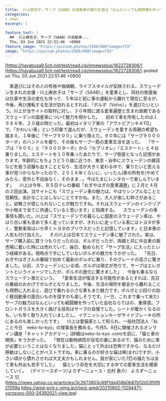 ```yaml
---
title:  川上麻衣子、サーブ（SAAB）の自動車の魅力を語る「なんといっても戦闘機を作っていた会社ならではの重厚感」 
categories:
- news
excerpt: |
  
feature_text: |
  ##  川上麻衣子、サーブ（SAAB）の自動車...
  Thu, 03 Jun 2021 22:51:46  +0900
feature_image: "https://picsum.photos/2560/600?image=733"
image: "https://picsum.photos/2560/600?image=733"
---
```


[https://hayabusa9.5ch.net/test/read.cgi/mnewsplus/1622728306/](https://hayabusa9.5ch.net/test/read.cgi/mnewsplus/1622728306/)
posted on Thu, 03 Jun 2021 22:51:46  +0900

<!--more-->

　車選びにはその人の性格や価値観、ライフスタイルが反映される。スウェーデン生まれの女優・川上麻衣子は「サーブ（SAAB）」を愛車とし、同社の倒産後は仕事や生活の変化も伴って、５年ほど前に車の運転から離れて現在に至るが、今後、再び運転する生活が訪れるとすれば、「ボルボ（Volvo）」を選びたいという。川上が当サイトの取材に対し、３０年間に渡る愛車遍歴と生まれ故郷であるスウェーデンの国産車について魅力を明かした。 　初めて車を所有したのは１９８６年、２０歳の時だった。最初はイタリア車の「アウトビアンキＡ112」で、「かわいい車」という印象で選んだが、スウェーデンを愛する両親の希望も踏まえ、１年後に「サーブ９００」に乗り換えた。９０年には「サーブ９０００ターボ」のハンドルを握り、その後もサーブ一筋の愛車生活を送った。 　「サーブは『９００』と『９０００ターボ』から『カブリオレ』『エステート』と４台乗りました。エステートを１０年乗ったあたりで、サーブ倒産となった記憶があります。年齢的にもちょうど５０歳に近づき、東京・谷中にスウェーデンの雑貨などを扱う店舗も出すこととなり、生活が大きく変わる中で、乗りたいと思える車が見つからなかったので、２０１６年くらいに、いったん(車の所有を)やめてみたら、意外と不自由なく、そのまま…。今はたまにレンタカーで楽しんでいます」 　川上は今年、ＢＳ日テレの番組「おぎやはぎの愛車遍歴」に２月と４月の２回出演。当サイトにも「スウェーデン車の魅力は、やはりシンプルなことと信頼性。余計なことはしないことですかね。また、大人が楽しむ粋さがあること。幼稚さが感じられないことが魅力ですね。それはスウェーデンのインテリアや小物まで全てに共通していると思います」と指摘する。 　スウェーデンの車事情も聞いた。川上は「スウェーデンでの暮らしに国産のスウェーデン車は、やはり古い車も含めて多く走っていますが、きれいに走っている車にはトヨタが多く、警察車両はいち早くトヨタのプリウスだったと記憶しています」と日本車の人気も付け加えた。 　その川上は日本でスウェーデン車に魅了された。実は、サーブ購入前に買うつもりだったのは、ボルボだったが、両親と共に中古車の販売場に着いた時には売れていて、後日、勧められて「サーブ生活」に入ったという経緯がある。現時点で手にしていないボルボの魅力をうかがった。 　「先日、おぎやはぎさんの番組で初めて最新のボルボに乗り、そのグレードの高さに驚きました。以前、スウェーデンにいる頃、ボルボは頑丈が売りで、サーブはエレガントというイメージでしたが、ボルボの進化に驚きました」 　今後も乗るならスウェーデン車だという。 　「愛車生活が復活する可能性があるとすれば、先日の番組のおかげでボルボとなりました。今後、生活の場所を都会から離れることも視野に入れると、遊びで乗れる小さな車もまた魅力です。ボルボと小回りの効く軽自動車の面白いものを探すのも楽しそうです。(一方、これまで乗って来た)サーブの魅力はなんといっても戦闘機を作っていた会社ならではの、重厚感。フロントガラスを大きく曲げる技術はサーブの自慢でした。シートが暖かくなるのも、いち早く取り入れていましたし、イグニッションキーがサイドブレーキの所にあるのも楽しかったです」 　川上は愛猫家として知られ、一般社団法人「ねこと今日　neko-to-kyo」の理事長を務める。今月5、6日に開催されるオンライン講座「キャットアカデミー」(詳細はneko-to-kyo .com)を前に、「猫と車の関係」をうかがった。 　「現在は動物病院が自宅の裏にあるので、猫のために車が必要ということはなくなりました。猫にとって外出は恐怖ですから、なるだけ移動はしないことがベストですね。車に乗るのが好きな猫は稀(まれ)ですが、小さい頃から慣れさせれば大丈夫かもしれません。我が家にいた7匹の猫たちは全て車も外出も苦手でした」 　猫という存在を大切にする中での愛車生活を模索していく。 （デイリースポーツ/よろず〜ニュース・北村 泰介） よろず〜ニュース ![](https://news.yahoo.co.jp/articles/3c2673803c89f1dd458b0b87b12b53f0f921059a https://amd-pctr.c.yimg.jp/r/iwiz-amd/20210602-11294471-yorozuns-000-24392021-view.jpg)
